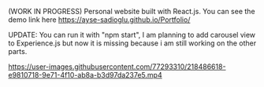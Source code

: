 
(WORK IN PROGRESS)
Personal website built with React.js.
You can see the demo link here https://ayse-sadioglu.github.io/Portfolio/

UPDATE: You can run it with "npm start", I am planning to add carousel view to Experience.js but now it is missing because i am still working on the other parts.


https://user-images.githubusercontent.com/77293310/218486618-e9810718-9e71-4f10-ab8a-b3d97da237e5.mp4

